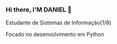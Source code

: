 ### Hi there, I'M DANIEL 👋
Estudante de Sistemas de Informação(1/8)

Focado no desenvolvimento em Python


<div align="center">
  <a href="https://github.com/DanielSR1%22%3E
  <img width="42%" src="https://github-readme-stats.vercel.app/api?username=DanielSR1&show_icons=true&theme=blue-green&include_all_commits=true&count_private=true%22/%3E
  <img width="50%" src="https://github-readme-stats.vercel.app/api/top-langs/?username=DanielSR1&layout=compact&langs_count=7&theme=blue-green%22/%3E
</div>
